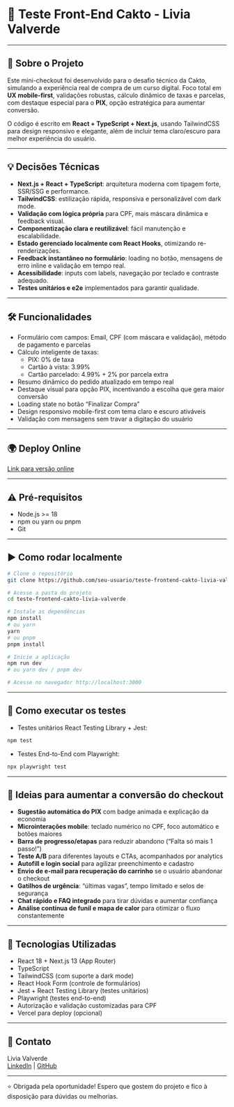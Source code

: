 
# 🚀 Teste Front-End Cakto - Livia Valverde

---

## 📌 Sobre o Projeto

Este mini-checkout foi desenvolvido para o desafio técnico da Cakto, simulando a experiência real de compra de um curso digital. Foco total em **UX mobile-first**, validações robustas, cálculo dinâmico de taxas e parcelas, com destaque especial para o **PIX**, opção estratégica para aumentar conversão.

O código é escrito em **React + TypeScript + Next.js**, usando TailwindCSS para design responsivo e elegante, além de incluir tema claro/escuro para melhor experiência do usuário.

---

## 💡 Decisões Técnicas

- **Next.js + React + TypeScript**: arquitetura moderna com tipagem forte, SSR/SSG e performance.
- **TailwindCSS**: estilização rápida, responsiva e personalizável com dark mode.
- **Validação com lógica própria** para CPF, mais máscara dinâmica e feedback visual.
- **Componentização clara e reutilizável**: fácil manutenção e escalabilidade.
- **Estado gerenciado localmente com React Hooks**, otimizando re-renderizações.
- **Feedback instantâneo no formulário**: loading no botão, mensagens de erro inline e validação em tempo real.
- **Acessibilidade**: inputs com labels, navegação por teclado e contraste adequado.
- **Testes unitários e e2e** implementados para garantir qualidade.

---

## 🛠 Funcionalidades

- Formulário com campos: Email, CPF (com máscara e validação), método de pagamento e parcelas
- Cálculo inteligente de taxas:
  - PIX: 0% de taxa
  - Cartão à vista: 3.99%
  - Cartão parcelado: 4.99% + 2% por parcela extra
- Resumo dinâmico do pedido atualizado em tempo real
- Destaque visual para opção PIX, incentivando a escolha que gera maior conversão
- Loading state no botão “Finalizar Compra”
- Design responsivo mobile-first com tema claro e escuro ativáveis
- Validação com mensagens sem travar a digitação do usuário

---

## 🌍 Deploy Online

[Link para versão online]()

---

## ⚠️ Pré-requisitos

- Node.js >= 18
- npm ou yarn ou pnpm
- Git

---

## ▶️ Como rodar localmente

```bash
# Clone o repositório
git clone https://github.com/seu-usuario/teste-frontend-cakto-livia-valverde.git

# Acesse a pasta do projeto
cd teste-frontend-cakto-livia-valverde

# Instale as dependências
npm install
# ou yarn
yarn
# ou pnpm
pnpm install

# Inicie a aplicação
npm run dev
# ou yarn dev / pnpm dev

# Acesse no navegador http://localhost:3000
```

---

## 🧪 Como executar os testes

- Testes unitários React Testing Library + Jest:

```bash
npm test
```

- Testes End-to-End com Playwright:

```bash
npx playwright test
```

---

## 🚀 Ideias para aumentar a conversão do checkout

- **Sugestão automática do PIX** com badge animada e explicação da economia
- **Microinterações mobile**: teclado numérico no CPF, foco automático e botões maiores
- **Barra de progresso/etapas** para reduzir abandono (“Falta só mais 1 passo!”)
- **Teste A/B** para diferentes layouts e CTAs, acompanhados por analytics
- **Autofill e login social** para agilizar preenchimento e cadastro
- **Envio de e-mail para recuperação do carrinho** se o usuário abandonar o checkout
- **Gatilhos de urgência**: “últimas vagas”, tempo limitado e selos de segurança
- **Chat rápido e FAQ integrado** para tirar dúvidas e aumentar confiança
- **Análise contínua de funil e mapa de calor** para otimizar o fluxo constantemente

---

## 📂 Tecnologias Utilizadas

- React 18 + Next.js 13 (App Router)
- TypeScript
- TailwindCSS (com suporte a dark mode)
- React Hook Form (controle de formulários)
- Jest + React Testing Library (testes unitários)
- Playwright (testes end-to-end)
- Autorização e validação customizadas para CPF
- Vercel para deploy (opcional)

---

## 🤝 Contato

Livia Valverde  
[LinkedIn](https://www.linkedin.com/in/livia-toledo-3a3359146) | [GitHub](https://github.com/toledo-livia)

---

⭐ Obrigada pela oportunidade! Espero que gostem do projeto e fico à disposição para dúvidas ou melhorias.
